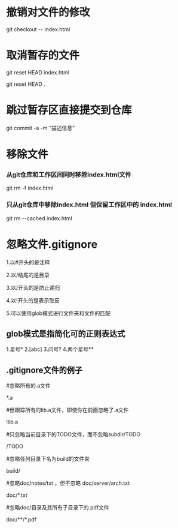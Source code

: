 # 撤销对文件的修改

git checkout --  index.html

# 取消暂存的文件

git reset HEAD index.html

git reset HEAD .

# 跳过暂存区直接提交到仓库

git commit -a -m "描述信息"

# 移除文件

### 从git仓库和工作区间同时移除index.html文件

git rm -f index.html

### 只从git仓库中移除index.html 但保留工作区中的 index.html

git rm --cached index.html



# 忽略文件.gitignore

1.以#开头的是注释

2.以/结尾的是目录

3.以/开头的是防止递归

4.以!开头的是表示取反

5.可以使用glob模式进行文件夹和文件的匹配

## glob模式是指简化可的正则表达式

1.星号* 2.[abc] 3.问号? 4.两个星号**

## .gitignore文件的例子

#忽略所有的.a文件

*.a

#但跟踪所有的lib.a文件，即使你在前面忽略了.a文件

!lib.a

#只忽略当前目录下的TODO文件，而不忽略subdir/TODO

/TODO 

#忽略任何目录下名为build的文件夹

build/

#忽略doc/notes/txt ，但不忽略 doc/server/arch.txt

doc/*.txt

#忽略doc/目录及其所有子目录下的.pdf文件

doc/**/*.pdf